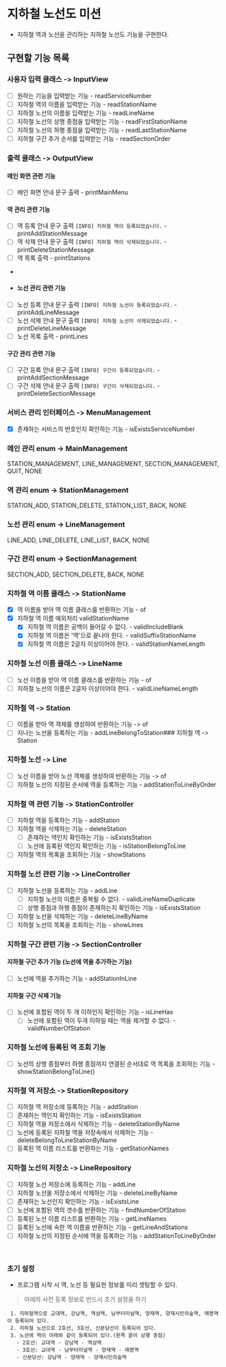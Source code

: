 # 지하철 노선도 미션
- 지하철 역과 노선을 관리하는 지하철 노선도 기능을 구현한다.

## 구현할 기능 목록

### 사용자 입력 클래스 -> InputView
- [ ] 원하는 기능을 입력받는 기능 - readServiceNumber
- [ ] 지하철 역의 이름을 입력받는 기능 - readStationName
- [ ] 지하철 노선의 이름을 입력받는 기능 - readLineName
- [ ] 지하철 노선의 상행 종점을 입력받는 기능 - readFirstStationName
- [ ] 지하철 노선의 하행 종점을 입력받는 기능 - readLastStationName
- [ ] 지하철 구간 추가 순서를 입력받는 기능 - readSectionOrder

### 출력 클래스 -> OutputView
#### 메인 화면 관련 기능
- [ ] 메인 화면 안내 문구 출력 - printMainMenu

#### 역 관리 관련 기능
- [ ] 역 등록 안내 문구 출력 `[INFO] 지하철 역이 등록되었습니다.` - printAddStationMessage
- [ ] 역 삭제 안내 문구 출력 `[INFO] 지하철 역이 삭제되었습니다.` - printDeleteStationMessage
- [ ] 역 목록 출력 - printStations
- 
- #### 노선 관리 관련 기능
- [ ] 노선 등록 안내 문구 출력 `[INFO] 지하철 노선이 등록되었습니다.` - printAddLineMessage
- [ ] 노선 삭제 안내 문구 출력 `[INFO] 지하철 노선이 삭제되었습니다.` - printDeleteLineMessage
- [ ] 노선 목록 출력 - printLines

#### 구간 관리 관련 기능
- [ ] 구간 등록 안내 문구 출력 `[INFO] 구간이 등록되었습니다.` - printAddSectionMessage
- [ ] 구간 삭제 안내 문구 출력 `[INFO] 구간이 삭제되었습니다.` - printDeleteSectionMessage

### 서비스 관리 인터페이스 -> MenuManagement
- [x] 존재하는 서비스의 번호인지 확인하는 기능 - isExistsServiceNumber

### 메인 관리 enum -> MainManagement
STATION_MANAGEMENT, LINE_MANAGEMENT, SECTION_MANAGEMENT, QUIT, NONE

### 역 관리 enum -> StationManagement
STATION_ADD, STATION_DELETE, STATION_LIST, BACK, NONE

### 노선 관리 enum -> LineManagement
LINE_ADD, LINE_DELETE, LINE_LIST, BACK, NONE

### 구간 관리 enum -> SectionManagement
SECTION_ADD, SECTION_DELETE, BACK, NONE

### 지하철 역 이름 클래스 -> StationName
- [x] 역 이름을 받아 역 이름 클래스를 반환하는 기능 - of
- [x] 지하철 역 이름 예외처리 validStationName
  - [x] 지하철 역 이름은 공백이 들어갈 수 없다. - validIncludeBlank
  - [x] 지하철 역 이름은 '역'으로 끝나야 한다. - validSuffixStationName
  - [x] 지하철 역 이름은 2글자 이상이어야 한다. - validStationNameLength

### 지하철 노선 이름 클래스 -> LineName
- [ ] 노선 이름을 받아 역 이름 클래스를 반환하는 기능 - of
- [ ] 지하철 노선의 이름은 2글자 이상이어야 한다. - validLineNameLength

### 지하철 역 -> Station
- [ ] 이름을 받아 역 객체를 생성하여 반환하는 기능 -> of
- [ ] 지나는 노선을 등록하는 기능 - addLineBelongToStation### 지하철 역 -> Station

### 지하철 노선 -> Line
- [ ] 노선 이름을 받아 노선 객체를 생성하여 반환하는 기능 -> of
- [ ] 지하철 노선의 지정된 순서에 역을 등록하는 기능 - addStationToLineByOrder

### 지하철 역 관련 기능 -> StationController
- [ ] 지하철 역을 등록하는 기능 - addStation
- [ ] 지하철 역을 삭제하는 기능 - deleteStation
  - [ ] 존재하는 역인지 확인하는 기능 - isExistsStation
  - [ ] 노선에 등록된 역인지 확인하는 기능 - isStationBelongToLine
- [ ] 지하철 역의 목록을 조회하는 기능 - showStations

### 지하철 노선 관련 기능 -> LineController
- [ ] 지하철 노선을 등록하는 기능 - addLine
  - [ ] 지하철 노선의 이름은 중복될 수 없다. - validLineNameDuplicate
  - [ ] 상행 종점과 하행 종점이 존재하는지 확인하는 기능 - isExistsStation
- [ ] 지하철 노선을 삭제하는 기능 - deleteLineByName
- [ ] 지하철 노선의 목록을 조회하는 기능 - showLines

### 지하철 구간 관련 기능 -> SectionController
#### 지하철 구간 추가 기능 (노선에 역을 추가하는 기능)
- [ ] 노선에 역을 추가하는 기능 - addStationInLine

#### 지하철 구간 삭제 기능
- [ ] 노선에 포함된 역이 두 개 이하인지 확인하는 기능 - isLineHas
  - [ ] 노선에 포함된 역이 두개 이하일 때는 역을 제거할 수 없다. - validNumberOfStation

### 지하철 노선에 등록된 역 조회 기능
- [ ] 노선의 상행 종점부터 하행 종점까지 연결된 순서대로 역 목록을 조회하는 기능 - showStationBelongToLine()


### 지하철 역 저장소 -> StationRepository
- [ ] 지하철 역 저장소에 등록하는 기능 - addStation
- [ ] 존재하는 역인지 확인하는 기능 - isExistsStation
- [ ] 지하철 역을 저장소에서 삭제하는 기능 - deleteStationByName
- [ ] 노선에 등록된 지하철 역을 저장속에서 삭제하는 기능 - deleteBelongToLineStationByName
- [ ] 등록된 역 이름 리스트를 반환하는 기능 - getStationNames

### 지하철 노선의 저장소 -> LineRepository
- [ ] 지하철 노선 저장소에 등록하는 기능 - addLine
- [ ] 지하철 노선을 저장소에서 삭제하는 기능 - deleteLineByName
- [ ] 존재하는 노선인지 확인하는 기능 - isExistsLine
- [ ] 노선에 포함된 역의 갯수를 반환하는 기능 - findNumberOfStation
- [ ] 등록된 노선 이름 리스트를 반환하는 기능 - getLineNames
- [ ] 등록된 노선에 속한 역 이름을 반환하는 기능 - getLineAndStations
- [ ] 지하철 노선의 지정된 순서에 역을 등록하는 기능 - addStationToLineByOrder

<br>

### 초기 설정
- 프로그램 시작 시 역, 노선 등 필요한 정보를 미리 셋팅할 수 있다.

> 아래의 사전 등록 정보로 반드시 초기 설정을 하기

```
 1. 지하철역으로 교대역, 강남역, 역삼역, 남부터미널역, 양재역, 양재시민의숲역, 매봉역이 등록되어 있다.
 2. 지하철 노선으로 2호선, 3호선, 신분당선이 등록되어 있다.
 3. 노선에 역이 아래와 같이 등록되어 있다.(왼쪽 끝이 상행 종점)
   - 2호선: 교대역 - 강남역 - 역삼역
   - 3호선: 교대역 - 남부터미널역 - 양재역 - 매봉역
   - 신분당선: 강남역 - 양재역 - 양재시민의숲역
 ```